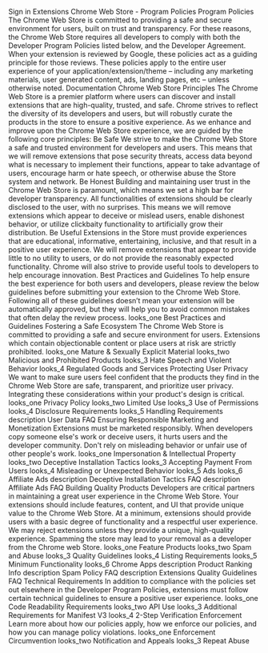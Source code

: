 Sign in
Extensions
Chrome Web Store - Program Policies
Program Policies
The Chrome Web Store is committed to providing a safe and secure environment for users, built on trust and transparency. For these reasons, the Chrome Web Store requires all developers to comply with both the Developer Program Policies listed below, and the Developer Agreement. When your extension is reviewed by Google, these policies act as a guiding principle for those reviews. These policies apply to the entire user experience of your application/extension/theme – including any marketing materials, user generated content, ads, landing pages, etc – unless otherwise noted.
Documentation
Chrome Web Store Principles
The Chrome Web Store is a premier platform where users can discover and install extensions that are high-quality, trusted, and safe. Chrome strives to reflect the diversity of its developers and users, but will robustly curate the products in the store to ensure a positive experience. As we enhance and improve upon the Chrome Web Store experience, we are guided by the following core principles:
Be Safe
We strive to make the Chrome Web Store a safe and trusted environment for developers and users. This means that we will remove extensions that pose security threats, access data beyond what is necessary to implement their functions, appear to take advantage of users, encourage harm or hate speech, or otherwise abuse the Store system and network.
Be Honest
Building and maintaining user trust in the Chrome Web Store is paramount, which means we set a high bar for developer transparency. All functionalities of extensions should be clearly disclosed to the user, with no surprises. This means we will remove extensions which appear to deceive or mislead users, enable dishonest behavior, or utilize clickbaity functionality to artificially grow their distribution.
Be Useful
Extensions in the Store must provide experiences that are educational, informative, entertaining, inclusive, and that result in a positive user experience. We will remove extensions that appear to provide little to no utility to users, or do not provide the reasonably expected functionality. Chrome will also strive to provide useful tools to developers to help encourage innovation.
Best Practices and Guidelines
To help ensure the best experience for both users and developers, please review the below guidelines before submitting your extension to the Chrome Web Store. Following all of these guidelines doesn’t mean your extension will be automatically approved, but they will help you to avoid common mistakes that often delay the review process.
looks_one
Best Practices and Guidelines
Fostering a Safe Ecosystem
The Chrome Web Store is committed to providing a safe and secure environment for users. Extensions which contain objectionable content or place users at risk are strictly prohibited.
looks_one
Mature & Sexually Explicit Material
looks_two
Malicious and Prohibited Products
looks_3
Hate Speech and Violent Behavior
looks_4
Regulated Goods and Services
Protecting User Privacy
We want to make sure users feel confident that the products they find in the Chrome Web Store are safe, transparent, and prioritize user privacy. Integrating these considerations within your product's design is critical.
looks_one
Privacy Policy
looks_two
Limited Use
looks_3
Use of Permissions
looks_4
Disclosure Requirements
looks_5
Handling Requirements
description
User Data FAQ
Ensuring Responsible Marketing and Monetization
Extensions must be marketed responsibly. When developers copy someone else's work or deceive users, it hurts users and the developer community. Don't rely on misleading behavior or unfair use of other people's work.
looks_one
Impersonation & Intellectual Property
looks_two
Deceptive Installation Tactics
looks_3
Accepting Payment From Users
looks_4
Misleading or Unexpected Behavior
looks_5
Ads
looks_6
Affiliate Ads
description
Deceptive Installation Tactics FAQ
description
Affiliate Ads FAQ
Building Quality Products
Developers are critical partners in maintaining a great user experience in the Chrome Web Store. Your extensions should include features, content, and UI that provide unique value to the Chrome Web Store. At a minimum, extensions should provide users with a basic degree of functionality and a respectful user experience. We may reject extensions unless they provide a unique, high-quality experience. Spamming the store may lead to your removal as a developer from the Chrome web Store.
looks_one
Feature Products
looks_two
Spam and Abuse
looks_3
Quality Guidelines
looks_4
Listing Requirements
looks_5
Minimum Functionality
looks_6
Chrome Apps
description
Product Ranking Info
description
Spam Policy FAQ
description
Extensions Quality Guidelines FAQ
Technical Requirements
In addition to compliance with the policies set out elsewhere in the Developer Program Policies, extensions must follow certain technical guidelines to ensure a positive user experience.
looks_one
Code Readability Requirements
looks_two
API Use
looks_3
Additional Requirements for Manifest V3
looks_4
2-Step Verification
Enforcement
Learn more about how our policies apply, how we enforce our policies, and how you can manage policy violations.
looks_one
Enforcement Circumvention
looks_two
Notification and Appeals
looks_3
Repeat Abuse